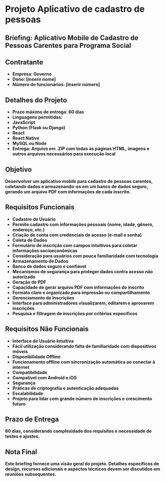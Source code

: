 # **Projeto Aplicativo de cadastro de pessoas**

## Briefing: Aplicativo Mobile de Cadastro de Pessoas Carentes para Programa Social

## Contratante

* **Empresa: Governo**
* **Dono: [inserir nome]**
* **Número de funcionários: [inserir número]**

## Detalhes do Projeto

* **Prazo máximo de entrega: 60 dias**
* **Linguagens permitidas:**
* **JavaScript**
* **Python (Flask ou Django)**
* **React**
* **React Native**
* **MySQL ou Node**
* **Entrega: Arquivo em .ZIP com todas as páginas HTML, imagens e outros arquivos necessários para execução local**

## Objetivo

**Desenvolver um aplicativo mobile para cadastro de pessoas carentes, coletando dados e armazenando-os em um banco de dados seguro, gerando um arquivo PDF com informações de cada inscrito.**

## Requisitos Funcionais

* **Cadastro de Usuário**
* **Permite cadastro com informações pessoais (nome, idade, gênero, endereço, etc.)**
* **Criação de conta com credenciais de acesso (e-mail e senha)**
* **Coleta de Dados**
* **Formulário de inscrição com campos intuitivos para coletar informações socioeconômicas**
* **Consideração para usuários com pouca familiaridade com tecnologia**
* **Armazenamento de Dados**
* **Banco de dados seguro e confiável**
* **Mecanismos de segurança para proteger dados contra acesso não autorizado**
* **Geração de PDF**
* **Capacidade de gerar arquivo PDF com informações do inscrito**
* **Formato claro e organizado para impressão ou compartilhamento**
* **Gerenciamento de Inscrições**
* **Interface para administradores visualizarem, editarem e aprovarem inscrições**
* **Pesquisa e filtragem de inscrições por critérios específicos**

## Requisitos Não Funcionais

* **Interface de Usuário Intuitiva**
* **Fácil utilização considerando falta de familiaridade com dispositivos móveis**
* **Disponibilidade Offline**
* **Funcionamento offline com sincronização automática ao conectar à internet**
* **Compatibilidade**
* **Compatível com Android e iOS**
* **Segurança**
* **Práticas de criptografia e autenticação adequadas**
* **Escalabilidade**
* **Projeto para lidar com grande número de inscrições e crescimento futuro**

## Prazo de Entrega

**60 dias, considerando complexidade dos requisitos e necessidade de testes e ajustes.**

## Nota Final

**Este briefing fornece uma visão geral do projeto. Detalhes específicos de design, recursos adicionais e aspectos técnicos devem ser discutidos em reuniões subsequentes.**
